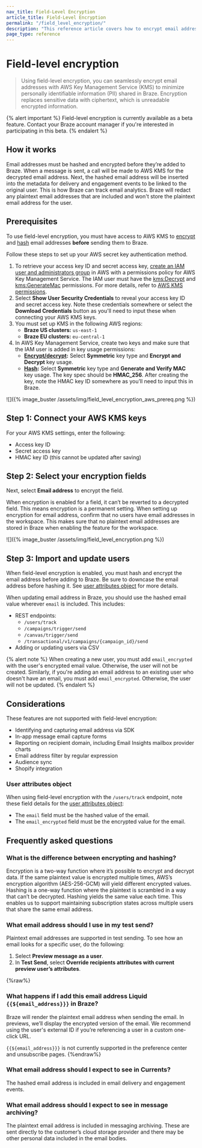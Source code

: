 ```yaml
---
nav_title: Field-Level Encryption
article_title: Field-Level Encryption
permalink: "/field_level_encryption/"
description: "This reference article covers how to encrypt email addresses to minimize personally identifiable information (PII) shared in Braze."
page_type: reference
---
```


# Field-level encryption

> Using field-level encryption, you can seamlessly encrypt email addresses with AWS Key Management Service (KMS) to minimize personally identifiable information (PII) shared in Braze. Encryption replaces sensitive data with ciphertext, which is unreadable encrypted information.

{% alert important %}
Field-level encryption is currently available as a beta feature. Contact your Braze account manager if you're interested in participating in this beta.
{% endalert %}

## How it works

Email addresses must be hashed and encrypted before they’re added to Braze. When a message is sent, a call will be made to AWS KMS for the decrypted email address. Next, the hashed email address will be inserted into the metadata for delivery and engagement events to be linked to the original user. This is how Braze can track email analytics. Braze will redact any plaintext email addresses that are included and won't store the plaintext email address for the user.

## Prerequisites

To use field-level encryption, you must have access to AWS KMS to [encrypt](https://docs.aws.amazon.com/kms/latest/APIReference/API_Encrypt.html) and [hash](https://docs.aws.amazon.com/kms/latest/APIReference/API_GenerateMac.html) email addresses **before** sending them to Braze. 

Follow these steps to set up your AWS secret key authentication method.

1. To retrieve your access key ID and secret access key, [create an IAM user and administrators group](https://docs.aws.amazon.com/IAM/latest/UserGuide/getting-set-up.html#create-an-admin) in AWS with a permissions policy for AWS Key Management Service. The IAM user must have the [kms:Decrypt](https://docs.aws.amazon.com/kms/latest/APIReference/API_Decrypt.html) and [kms:GenerateMac](https://docs.aws.amazon.com/kms/latest/APIReference/API_GenerateMac.html) permissions. For more details, refer to [AWS KMS permissions](https://docs.aws.amazon.com/kms/latest/developerguide/kms-api-permissions-reference.html).
2. Select **Show User Security Credentials** to reveal your access key ID and secret access key. Note these credentials somewhere or select the **Download Credentials** button as you'll need to input these when connecting your AWS KMS keys.
3. You must set up KMS in the following AWS regions:
    - **Braze US clusters:** `us-east-1`
    - **Braze EU clusters:** `eu-central-1`
4. In AWS Key Management Service, create two keys and make sure that the IAM user is added in key usage permissions:
    - **[Encrypt/decrypt](https://docs.aws.amazon.com/kms/latest/developerguide/create-keys.html#create-symmetric-cmk):** Select **Symmetric** key type and **Encrypt and Decrypt** key usage.
    - **[Hash](https://docs.aws.amazon.com/kms/latest/developerguide/hmac-create-key.html):** Select **Symmetric** key type and **Generate and Verify MAC** key usage. The key spec should be **HMAC_256**. After creating the key, note the HMAC key ID somewhere as you’ll need to input this in Braze.

![]({% image_buster /assets/img/field_level_encryption_aws_prereq.png %})

## Step 1: Connect your AWS KMS keys

For your AWS KMS settings, enter the following:

- Access key ID
- Secret access key
- HMAC key ID (this cannot be updated after saving)

## Step 2: Select your encryption fields

Next, select **Email address** to encrypt the field. 

When encryption is enabled for a field, it can’t be reverted to a decrypted field. This means encryption is a permanent setting. When setting up encryption for email address, confirm that no users have email addresses in the workspace. This makes sure that no plaintext email addresses are stored in Braze when enabling the feature for the workspace.

![]({% image_buster /assets/img/field_level_encryption.png %})

## Step 3: Import and update users

When field-level encryption is enabled, you must hash and encrypt the email address before adding to Braze. Be sure to downcase the email address before hashing it. See [user attributes object](#user-attributes-object) for more details.

When updating email address in Braze, you should use the hashed email value wherever `email` is included. This includes:

- REST endpoints:
    - `/users/track`
    - `/campaigns/trigger/send`
    - `/canvas/trigger/send`
    - `/transactional/v1/campaigns/{campaign_id}/send`
- Adding or updating users via CSV

{% alert note %}
When creating a new user, you must add `email_encrypted` with the user's encrypted email value. Otherwise, the user will not be created. Similarly, if you're adding an email address to an existing user who doesn't have an email, you must add `email_encrypted`. Otherwise, the user will not be updated.
{% endalert %}

## Considerations

These features are not supported with field-level encryption:

- Identifying and capturing email address via SDK
- In-app message email capture forms
- Reporting on recipient domain, including Email Insights mailbox provider charts
- Email address filter by regular expression
- Audience sync
- Shopify integration

### User attributes object

When using field-level encryption with the `/users/track` endpoint, note these field details for the [user attributes object]({{site.baseurl}}/api/objects_filters/user_attributes_object):

- The `email` field must be the hashed value of the email.
- The `email_encrypted` field must be the encrypted value for the email.

## Frequently asked questions

### What is the difference between encrypting and hashing?

Encryption is a two-way function where it’s possible to encrypt and decrypt data. If the same plaintext value is encrypted multiple times, AWS’s encryption algorithm (AES-256-GCM) will yield different encrypted values. Hashing is a one-way function where the plaintext is scrambled in a way that can’t be decrypted. Hashing yields the same value each time. This enables us to support maintaining subscription states across multiple users that share the same email address.

### What email address should I use in my test send?
Plaintext email addresses are supported in test sending. To see how an email looks for a specific user, do the following:

1. Select **Preview message as a user**.
2. In **Test Send**, select **Override recipients attributes with current preview user’s attributes**.

{%raw%}
### What happens if I add this email address Liquid `{{${email_address}}}` in Braze?

Braze will render the plaintext email address when sending the email. In previews, we’ll display the encrypted version of the email. We recommend using the user's external ID if you’re referencing a user in a custom one-click URL.

`{{${email_address}}}` is not currently supported in the preference center and unsubscribe pages.
{%endraw%}

### What email address should I expect to see in Currents?

The hashed email address is included in email delivery and engagement events.

### What email address should I expect to see in message archiving?

The plaintext email address is included in messaging archiving. These are sent directly to the customer’s cloud storage provider and there may be other personal data included in the email bodies.
